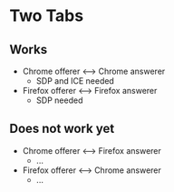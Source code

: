 # Two Tabs

## Works

* Chrome offerer <--> Chrome answerer
  * SDP and ICE needed
* Firefox offerer <--> Firefox answerer
  * SDP needed

## Does not work yet

* Chrome offerer <--> Firefox answerer
  * ...
* Firefox offerer <--> Chrome answerer
  * ...

